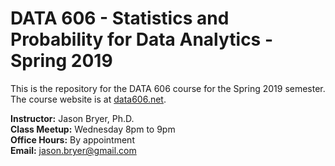 # DATA 606 - Statistics and Probability for Data Analytics - Spring 2019

This is the repository for the DATA 606 course for the Spring 2019 semester. The course website is at [data606.net](http://data606.net).

**Instructor:** Jason Bryer, Ph.D.  
**Class Meetup:** Wednesday 8pm to 9pm  
**Office Hours:** By appointment  
**Email:** <a href="mailto:jason.bryer@gmail.com?Subject=DATA606">jason.bryer@gmail.com</a>    
